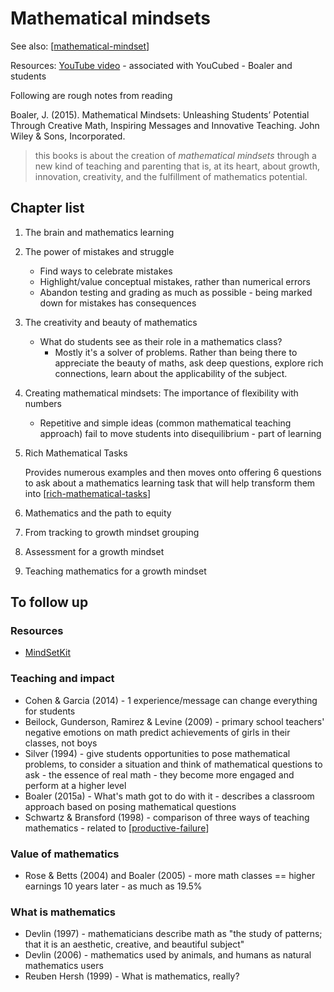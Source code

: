 # Mathematical mindsets

See also: [[mathematical-mindset]]

Resources: [YouTube video](https://www.youtube.com/watch?v=bxrPy1fjVU4&t=472s) - associated with YouCubed - Boaler and students

Following are rough notes from reading 

Boaler, J. (2015). Mathematical Mindsets: Unleashing Students’ Potential Through Creative Math, Inspiring Messages and Innovative Teaching. John Wiley & Sons, Incorporated.

> this books is about the creation of _mathematical mindsets_ through a new kind of teaching and parenting that is, at its heart, about growth, innovation, creativity, and the fulfillment of mathematics potential.

## Chapter list

1. The brain and mathematics learning
2. The power of mistakes and struggle

    - Find ways to celebrate mistakes
    - Highlight/value conceptual mistakes, rather than numerical errors
    - Abandon testing and grading as much as possible - being marked down for mistakes has consequences
3. The creativity and beauty of mathematics

    - What do students see as their role in a mathematics class?
        - Mostly it's a solver of problems.  Rather than being there to appreciate the beauty of maths, ask deep questions, explore rich connections, learn about the applicability of the subject.
4. Creating mathematical mindsets: The importance of flexibility with numbers

    - Repetitive and simple ideas (common mathematical teaching approach) fail to move students into disequilibrium - part of learning
5. Rich Mathematical Tasks

    Provides numerous examples and then moves onto offering 6 questions to ask about a mathematics learning task that will help transform them into [[rich-mathematical-tasks]]
6. Mathematics and the path to equity
7. From tracking to growth mindset grouping
8. Assessment for a growth mindset
9. Teaching mathematics for a growth mindset



## To follow up

### Resources

- [MindSetKit](https://www.mindsetkit.org/)

### Teaching and impact

- Cohen & Garcia (2014) - 1 experience/message can change everything for students
- Beilock, Gunderson, Ramirez & Levine (2009) - primary school teachers' negative emotions on math predict achievements of girls in their classes, not boys
- Silver (1994) - give students opportunities to pose mathematical problems, to consider a situation and think of mathematical questions to ask - the essence of real math - they become more engaged and perform at a higher level
- Boaler (2015a) - What's math got to do with it - describes a classroom approach based on posing mathematical questions
- Schwartz & Bransford (1998) - comparison of three ways of teaching mathematics - related to [[productive-failure]]

### Value of mathematics

- Rose & Betts (2004) and Boaler (2005) - more math classes == higher earnings 10 years later - as much as 19.5%

### What is mathematics

- Devlin (1997) - mathematicians describe math as "the study of patterns; that it is an aesthetic, creative, and beautiful subject"
- Devlin (2006) - mathematics used by animals, and humans as natural mathematics users
- Reuben Hersh (1999) - What is mathematics, really?



[//begin]: # "Autogenerated link references for markdown compatibility"
[mathematical-mindset]: mathematical-mindset "Mathematical Mindset"
[rich-mathematical-tasks]: rich-mathematical-tasks "Rich mathematical tasks"
[productive-failure]: productive-failure "Productive Failure"
[//end]: # "Autogenerated link references"